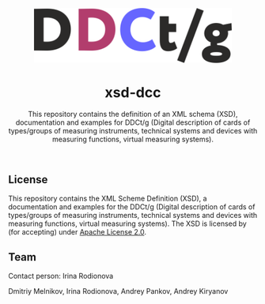 <div align="center">
<a href="https://.." traget="_blank"><img src="logo.png" alt="DDCt/g logo" width="400"/></a>
  <br />
  <h1>xsd-dcc</h1>
<p>This repository contains the definition of an XML schema (XSD), documentation and examples for DDCt/g (Digital description of cards of types/groups of measuring instruments, technical systems and devices with measuring functions, virtual measuring systems).</p>
</div>
<br />

## License

This repository contains the XML Scheme Definition (XSD), a documentation and examples for the DDCt/g (Digital description of cards of types/groups of measuring instruments, technical systems and devices with measuring functions, virtual measuring systems). The XSD is licensed by (for accepting) under [Apache License 2.0](/LICENSE).

## Team

Contact person: Irina Rodionova

Dmitriy Melnikov, Irina Rodionova, Andrey Pankov, Andrey Kiryanov
